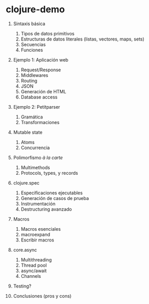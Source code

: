 # clojure-demo

1. Sintaxis básica
    1. Tipos de datos primitivos
    2. Estructuras de datos literales (listas, vectores, maps, sets)
    3. Secuencias
    4. Funciones

2. Ejemplo 1: Aplicación web
    1. Request/Response
    2. Middlewares
    3. Routing
    4. JSON
    5. Generación de HTML
    6. Database access

3. Ejemplo 2: Petitparser
    1. Gramática
    2. Transformaciones

5. Mutable state
    1. Atoms
    2. Concurrencia

6. Polimorfismo _à la carte_
    1. Multimethods
    2. Protocols, types, y records

7. clojure.spec
    1. Especificaciones ejecutables
    2. Generación de casos de prueba
    3. Instrumentación
    4. Destructuring avanzado

8. Macros
    1. Macros esenciales
    2. macroexpand
    3. Escribir macros

9. core.async
    1. Multithreading
    2. Thread pool
    3. async/await
    4. Channels

10. Testing?

11. Conclusiones (pros y cons)
